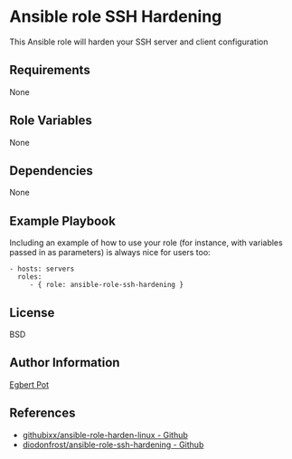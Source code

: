 Ansible role SSH Hardening
=========

This Ansible role will harden your SSH server and client configuration

Requirements
------------

None

Role Variables
--------------

None

Dependencies
------------

None

Example Playbook
----------------

Including an example of how to use your role (for instance, with variables
passed in as parameters) is always nice for users too:

    - hosts: servers
      roles:
         - { role: ansible-role-ssh-hardening }

License
-------

BSD

Author Information
------------------

[Egbert Pot](https://gitlab.com/egbertp)

References
------------------

* [githubixx/ansible-role-harden-linux - Github](https://github.com/githubixx/ansible-role-harden-linux)
* [diodonfrost/ansible-role-ssh-hardening - Github](https://github.com/diodonfrost/ansible-role-ssh-hardening)
